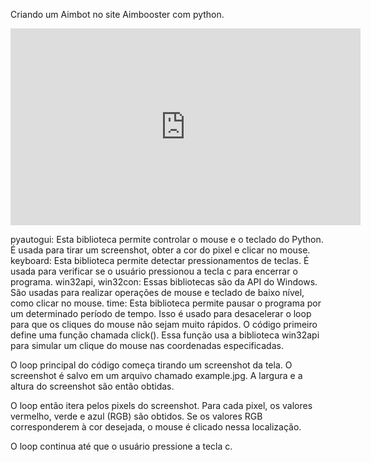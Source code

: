 Criando um Aimbot no site Aimbooster com python.

<iframe width="560" height="315" src="https://youtu.be/3ENtYIiqMlE" title="YouTube video player" frameborder="0" allow="accelerometer; autoplay; clipboard-write; encrypted-media; gyroscope; picture-in-picture" allowfullscreen></iframe>


pyautogui: Esta biblioteca permite controlar o mouse e o teclado do Python. É usada para tirar um screenshot, obter a cor do pixel e clicar no mouse.
keyboard: Esta biblioteca permite detectar pressionamentos de teclas. É usada para verificar se o usuário pressionou a tecla c para encerrar o programa.
win32api, win32con: Essas bibliotecas são da API do Windows. São usadas para realizar operações de mouse e teclado de baixo nível, como clicar no mouse.
time: Esta biblioteca permite pausar o programa por um determinado período de tempo. Isso é usado para desacelerar o loop para que os cliques do mouse não sejam muito rápidos.
O código primeiro define uma função chamada click(). Essa função usa a biblioteca win32api para simular um clique do mouse nas coordenadas especificadas.

O loop principal do código começa tirando um screenshot da tela. O screenshot é salvo em um arquivo chamado example.jpg. A largura e a altura do screenshot são então obtidas.

O loop então itera pelos pixels do screenshot. Para cada pixel, os valores vermelho, verde e azul (RGB) são obtidos. Se os valores RGB corresponderem à cor desejada, o mouse é clicado nessa localização.

O loop continua até que o usuário pressione a tecla c.